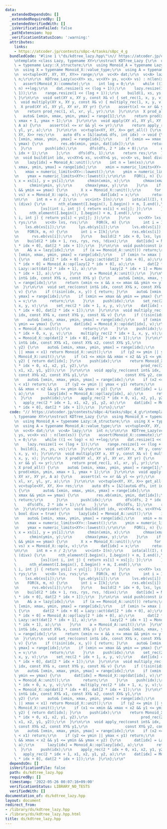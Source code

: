 ```yaml
---
data:
  _extendedDependsOn: []
  _extendedRequiredBy: []
  _extendedVerifiedWith: []
  _isVerificationFailed: false
  _pathExtension: hpp
  _verificationStatusIcon: ':warning:'
  attributes:
    links:
    - https://atcoder.jp/contests/s8pc-4/tasks/s8pc_4_g
  bundledCode: "#line 1 \"ds/kdtree_lazy.hpp\"\n// https://atcoder.jp/contests/s8pc-4/tasks/s8pc_4_g\r\
    \ntemplate <class Lazy, typename XY>\r\nstruct KDTree_Lazy {\r\n  using Monoid_X\
    \ = typename Lazy::X_structure;\r\n  using Monoid_A = typename Lazy::A_structure;\r\
    \n  using X = typename Monoid_X::value_type;\r\n  using A = typename Monoid_A::value_type;\r\
    \n  vc<tuple<XY, XY, XY, XY>> range;\r\n  vc<X> dat;\r\n  vc<A> lazy;\r\n  int\
    \ n;\r\n\r\n  KDTree_Lazy(vc<XY> xs, vc<XY> ys, vc<X> vs) : n(len(xs)) {\r\n \
    \   assert(Monoid_X::commute);\r\n    int log = 0;\r\n    while ((1 << log) <\
    \ n) ++log;\r\n    dat.resize(1 << (log + 1));\r\n    lazy.resize(1 << (log +\
    \ 1));\r\n    range.resize(1 << (log + 1));\r\n    build(1, xs, ys, vs);\r\n \
    \ }\r\n\r\n  void set(XY x, XY y, const X& v) { set_rec(1, x, y, v); }\r\n\r\n\
    \  void multiply(XY x, XY y, const X& v) { multiply_rec(1, x, y, v); }\r\n\r\n\
    \  X prod(XY xl, XY yl, XY xr, XY yr) {\r\n    assert(xl <= xr && yl <= yr);\r\
    \n    return prod_rec(1, xl, xr, yl, yr);\r\n  }\r\n\r\n  X prod_all() {\r\n \
    \   auto& [xmin, xmax, ymin, ymax] = range[1];\r\n    return prod(xmin, ymin,\
    \ xmax + 1, ymax + 1);\r\n  }\r\n\r\n  void apply(XY xl, XY yl, XY xr, XY yr,\
    \ A a) {\r\n    assert(xl <= xr && yl <= yr);\r\n    return apply_rec(1, xl, xr,\
    \ yl, yr, a);\r\n  }\r\n\r\n  vc<tuple<XY, XY, X>> get_all() {\r\n    vc<tuple<XY,\
    \ XY, X>> res;\r\n    auto dfs = [&](auto& dfs, int idx) -> void {\r\n      auto&\
    \ [xmin, xmax, ymin, ymax] = range[idx];\r\n      if (xmin == xmax && ymin ==\
    \ ymax) {\r\n        res.eb(xmin, ymin, dat[idx]);\r\n        return;\r\n    \
    \  }\r\n      push(idx);\r\n      dfs(dfs, 2 * idx + 0);\r\n      dfs(dfs, 2 *\
    \ idx + 1);\r\n    };\r\n    dfs(dfs, 1);\r\n    return res;\r\n  }\r\n\r\nprivate:\r\
    \n  void build(int idx, vc<XY>& xs, vc<XY>& ys, vc<X> vs, bool divx = true) {\r\
    \n    lazy[idx] = Monoid_A::unit();\r\n    int n = len(xs);\r\n    auto& [xmin,\
    \ xmax, ymin, ymax] = range[idx];\r\n    xmin = numeric_limits<XY>::max();\r\n\
    \    xmax = numeric_limits<XY>::lowest();\r\n    ymin = numeric_limits<XY>::max();\r\
    \n    ymax = numeric_limits<XY>::lowest();\r\n\r\n    FOR(i, n) {\r\n      auto\
    \ x = xs[i], y = ys[i];\r\n      chmin(xmin, x);\r\n      chmax(xmax, x);\r\n\
    \      chmin(ymin, y);\r\n      chmax(ymax, y);\r\n    }\r\n    if (xmin == xmax\
    \ && ymin == ymax) {\r\n      X x = Monoid_X::unit();\r\n      for (auto&& v:\
    \ vs) x = Monoid_X::op(x, v);\r\n      dat[idx] = x;\r\n      return;\r\n    }\r\
    \n\r\n    int m = n / 2;\r\n    vc<int> I(n);\r\n    iota(all(I), 0);\r\n    if\
    \ (divx) {\r\n      nth_element(I.begin(), I.begin() + m, I.end(),\r\n       \
    \           [xs](int i, int j) { return xs[i] < xs[j]; });\r\n    } else {\r\n\
    \      nth_element(I.begin(), I.begin() + m, I.end(),\r\n                  [ys](int\
    \ i, int j) { return ys[i] < ys[j]; });\r\n    }\r\n    vc<XY> lxs, rxs, lys,\
    \ rys;\r\n    vc<X> lvs, rvs;\r\n    FOR(k, m) {\r\n      int i = I[k];\r\n  \
    \    lxs.eb(xs[i]);\r\n      lys.eb(ys[i]);\r\n      lvs.eb(vs[i]);\r\n    }\r\
    \n    FOR(k, m, n) {\r\n      int i = I[k];\r\n      rxs.eb(xs[i]);\r\n      rys.eb(ys[i]);\r\
    \n      rvs.eb(vs[i]);\r\n    }\r\n    build(2 * idx + 0, lxs, lys, lvs, !divx);\r\
    \n    build(2 * idx + 1, rxs, rys, rvs, !divx);\r\n    dat[idx] = Monoid_X::op(dat[2\
    \ * idx + 0], dat[2 * idx + 1]);\r\n  }\r\n\r\n  void push(const int& idx) {\r\
    \n    A& a = lazy[idx];\r\n    if (a == Monoid_A::unit()) return;\r\n    auto&\
    \ [xmin, xmax, ymin, ymax] = range[idx];\r\n    if (xmin != xmax || ymin != ymax)\
    \ {\r\n      dat[2 * idx + 0] = Lazy::act(dat[2 * idx + 0], a);\r\n      lazy[2\
    \ * idx + 0] = Monoid_A::op(lazy[2 * idx + 0], a);\r\n      dat[2 * idx + 1] =\
    \ Lazy::act(dat[2 * idx + 1], a);\r\n      lazy[2 * idx + 1] = Monoid_A::op(lazy[2\
    \ * idx + 1], a);\r\n    }\r\n    a = Monoid_A::unit();\r\n  }\r\n\r\n  bool isin(const\
    \ int& idx, const XY& x, const XY& y) {\r\n    auto& [xmin, xmax, ymin, ymax]\
    \ = range[idx];\r\n    return (xmin <= x && x <= xmax && ymin <= y && y <= ymax);\r\
    \n  }\r\n\r\n  void set_rec(const int& idx, const XY& x, const XY& y, const X&\
    \ v) {\r\n    if (!isin(idx, x, y)) { return; }\r\n    auto& [xmin, xmax, ymin,\
    \ ymax] = range[idx];\r\n    if (xmin == xmax && ymin == ymax) {\r\n      dat[idx]\
    \ = v;\r\n      return;\r\n    }\r\n    push(idx);\r\n    set_rec(2 * idx + 0,\
    \ x, y, v);\r\n    set_rec(2 * idx + 1, x, y, v);\r\n    dat[idx] = Monoid_X::op(dat[2\
    \ * idx + 0], dat[2 * idx + 1]);\r\n  }\r\n\r\n  void multiply_rec(const int&\
    \ idx, const XY& x, const XY& y, const X& v) {\r\n    if (!isin(idx, x, y)) return;\r\
    \n    auto& [xmin, xmax, ymin, ymax] = range[idx];\r\n    if (xmin == xmax &&\
    \ ymin == ymax) {\r\n      dat[idx] = Monoid_X::op(dat[idx], v);\r\n      lazy[idx]\
    \ = Monoid_A::unit();\r\n      return;\r\n    }\r\n    push(idx);\r\n    multiply_rec(2\
    \ * idx + 0, x, y, v);\r\n    multiply_rec(2 * idx + 1, x, y, v);\r\n    dat[idx]\
    \ = Monoid_X::op(dat[2 * idx + 0], dat[2 * idx + 1]);\r\n  }\r\n\r\n  X prod_rec(const\
    \ int& idx, const XY& x1, const XY& x2, const XY& y1,\r\n             const XY&\
    \ y2) {\r\n    auto& [xmin, xmax, ymin, ymax] = range[idx];\r\n    if (x2 <= xmin\
    \ || xmax < x1) return Monoid_X::unit();\r\n    if (y2 <= ymin || ymax < y1) return\
    \ Monoid_X::unit();\r\n    if (x1 <= xmin && xmax < x2 && y1 <= ymin && ymax <\
    \ y2) { return dat[idx]; }\r\n    push(idx);\r\n    return Monoid_X::op(prod_rec(2\
    \ * idx + 0, x1, x2, y1, y2),\r\n                        prod_rec(2 * idx + 1,\
    \ x1, x2, y1, y2));\r\n  }\r\n\r\n  void apply_rec(const int& idx, const XY& x1,\
    \ const XY& x2, const XY& y1,\r\n                 const XY& y2, const A& a) {\r\
    \n    auto& [xmin, xmax, ymin, ymax] = range[idx];\r\n    if (x2 <= xmin || xmax\
    \ < x1) return;\r\n    if (y2 <= ymin || ymax < y1) return;\r\n    if (x1 <= xmin\
    \ && xmax < x2 && y1 <= ymin && ymax < y2) {\r\n      dat[idx] = Lazy::act(dat[idx],\
    \ a);\r\n      lazy[idx] = Monoid_A::op(lazy[idx], a);\r\n      return;\r\n  \
    \  }\r\n    push(idx);\r\n    apply_rec(2 * idx + 0, x1, x2, y1, y2, a);\r\n \
    \   apply_rec(2 * idx + 1, x1, x2, y1, y2, a);\r\n    dat[idx] = Monoid_X::op(dat[2\
    \ * idx + 0], dat[2 * idx + 1]);\r\n  }\r\n};\r\n"
  code: "// https://atcoder.jp/contests/s8pc-4/tasks/s8pc_4_g\r\ntemplate <class Lazy,\
    \ typename XY>\r\nstruct KDTree_Lazy {\r\n  using Monoid_X = typename Lazy::X_structure;\r\
    \n  using Monoid_A = typename Lazy::A_structure;\r\n  using X = typename Monoid_X::value_type;\r\
    \n  using A = typename Monoid_A::value_type;\r\n  vc<tuple<XY, XY, XY, XY>> range;\r\
    \n  vc<X> dat;\r\n  vc<A> lazy;\r\n  int n;\r\n\r\n  KDTree_Lazy(vc<XY> xs, vc<XY>\
    \ ys, vc<X> vs) : n(len(xs)) {\r\n    assert(Monoid_X::commute);\r\n    int log\
    \ = 0;\r\n    while ((1 << log) < n) ++log;\r\n    dat.resize(1 << (log + 1));\r\
    \n    lazy.resize(1 << (log + 1));\r\n    range.resize(1 << (log + 1));\r\n  \
    \  build(1, xs, ys, vs);\r\n  }\r\n\r\n  void set(XY x, XY y, const X& v) { set_rec(1,\
    \ x, y, v); }\r\n\r\n  void multiply(XY x, XY y, const X& v) { multiply_rec(1,\
    \ x, y, v); }\r\n\r\n  X prod(XY xl, XY yl, XY xr, XY yr) {\r\n    assert(xl <=\
    \ xr && yl <= yr);\r\n    return prod_rec(1, xl, xr, yl, yr);\r\n  }\r\n\r\n \
    \ X prod_all() {\r\n    auto& [xmin, xmax, ymin, ymax] = range[1];\r\n    return\
    \ prod(xmin, ymin, xmax + 1, ymax + 1);\r\n  }\r\n\r\n  void apply(XY xl, XY yl,\
    \ XY xr, XY yr, A a) {\r\n    assert(xl <= xr && yl <= yr);\r\n    return apply_rec(1,\
    \ xl, xr, yl, yr, a);\r\n  }\r\n\r\n  vc<tuple<XY, XY, X>> get_all() {\r\n   \
    \ vc<tuple<XY, XY, X>> res;\r\n    auto dfs = [&](auto& dfs, int idx) -> void\
    \ {\r\n      auto& [xmin, xmax, ymin, ymax] = range[idx];\r\n      if (xmin ==\
    \ xmax && ymin == ymax) {\r\n        res.eb(xmin, ymin, dat[idx]);\r\n       \
    \ return;\r\n      }\r\n      push(idx);\r\n      dfs(dfs, 2 * idx + 0);\r\n \
    \     dfs(dfs, 2 * idx + 1);\r\n    };\r\n    dfs(dfs, 1);\r\n    return res;\r\
    \n  }\r\n\r\nprivate:\r\n  void build(int idx, vc<XY>& xs, vc<XY>& ys, vc<X> vs,\
    \ bool divx = true) {\r\n    lazy[idx] = Monoid_A::unit();\r\n    int n = len(xs);\r\
    \n    auto& [xmin, xmax, ymin, ymax] = range[idx];\r\n    xmin = numeric_limits<XY>::max();\r\
    \n    xmax = numeric_limits<XY>::lowest();\r\n    ymin = numeric_limits<XY>::max();\r\
    \n    ymax = numeric_limits<XY>::lowest();\r\n\r\n    FOR(i, n) {\r\n      auto\
    \ x = xs[i], y = ys[i];\r\n      chmin(xmin, x);\r\n      chmax(xmax, x);\r\n\
    \      chmin(ymin, y);\r\n      chmax(ymax, y);\r\n    }\r\n    if (xmin == xmax\
    \ && ymin == ymax) {\r\n      X x = Monoid_X::unit();\r\n      for (auto&& v:\
    \ vs) x = Monoid_X::op(x, v);\r\n      dat[idx] = x;\r\n      return;\r\n    }\r\
    \n\r\n    int m = n / 2;\r\n    vc<int> I(n);\r\n    iota(all(I), 0);\r\n    if\
    \ (divx) {\r\n      nth_element(I.begin(), I.begin() + m, I.end(),\r\n       \
    \           [xs](int i, int j) { return xs[i] < xs[j]; });\r\n    } else {\r\n\
    \      nth_element(I.begin(), I.begin() + m, I.end(),\r\n                  [ys](int\
    \ i, int j) { return ys[i] < ys[j]; });\r\n    }\r\n    vc<XY> lxs, rxs, lys,\
    \ rys;\r\n    vc<X> lvs, rvs;\r\n    FOR(k, m) {\r\n      int i = I[k];\r\n  \
    \    lxs.eb(xs[i]);\r\n      lys.eb(ys[i]);\r\n      lvs.eb(vs[i]);\r\n    }\r\
    \n    FOR(k, m, n) {\r\n      int i = I[k];\r\n      rxs.eb(xs[i]);\r\n      rys.eb(ys[i]);\r\
    \n      rvs.eb(vs[i]);\r\n    }\r\n    build(2 * idx + 0, lxs, lys, lvs, !divx);\r\
    \n    build(2 * idx + 1, rxs, rys, rvs, !divx);\r\n    dat[idx] = Monoid_X::op(dat[2\
    \ * idx + 0], dat[2 * idx + 1]);\r\n  }\r\n\r\n  void push(const int& idx) {\r\
    \n    A& a = lazy[idx];\r\n    if (a == Monoid_A::unit()) return;\r\n    auto&\
    \ [xmin, xmax, ymin, ymax] = range[idx];\r\n    if (xmin != xmax || ymin != ymax)\
    \ {\r\n      dat[2 * idx + 0] = Lazy::act(dat[2 * idx + 0], a);\r\n      lazy[2\
    \ * idx + 0] = Monoid_A::op(lazy[2 * idx + 0], a);\r\n      dat[2 * idx + 1] =\
    \ Lazy::act(dat[2 * idx + 1], a);\r\n      lazy[2 * idx + 1] = Monoid_A::op(lazy[2\
    \ * idx + 1], a);\r\n    }\r\n    a = Monoid_A::unit();\r\n  }\r\n\r\n  bool isin(const\
    \ int& idx, const XY& x, const XY& y) {\r\n    auto& [xmin, xmax, ymin, ymax]\
    \ = range[idx];\r\n    return (xmin <= x && x <= xmax && ymin <= y && y <= ymax);\r\
    \n  }\r\n\r\n  void set_rec(const int& idx, const XY& x, const XY& y, const X&\
    \ v) {\r\n    if (!isin(idx, x, y)) { return; }\r\n    auto& [xmin, xmax, ymin,\
    \ ymax] = range[idx];\r\n    if (xmin == xmax && ymin == ymax) {\r\n      dat[idx]\
    \ = v;\r\n      return;\r\n    }\r\n    push(idx);\r\n    set_rec(2 * idx + 0,\
    \ x, y, v);\r\n    set_rec(2 * idx + 1, x, y, v);\r\n    dat[idx] = Monoid_X::op(dat[2\
    \ * idx + 0], dat[2 * idx + 1]);\r\n  }\r\n\r\n  void multiply_rec(const int&\
    \ idx, const XY& x, const XY& y, const X& v) {\r\n    if (!isin(idx, x, y)) return;\r\
    \n    auto& [xmin, xmax, ymin, ymax] = range[idx];\r\n    if (xmin == xmax &&\
    \ ymin == ymax) {\r\n      dat[idx] = Monoid_X::op(dat[idx], v);\r\n      lazy[idx]\
    \ = Monoid_A::unit();\r\n      return;\r\n    }\r\n    push(idx);\r\n    multiply_rec(2\
    \ * idx + 0, x, y, v);\r\n    multiply_rec(2 * idx + 1, x, y, v);\r\n    dat[idx]\
    \ = Monoid_X::op(dat[2 * idx + 0], dat[2 * idx + 1]);\r\n  }\r\n\r\n  X prod_rec(const\
    \ int& idx, const XY& x1, const XY& x2, const XY& y1,\r\n             const XY&\
    \ y2) {\r\n    auto& [xmin, xmax, ymin, ymax] = range[idx];\r\n    if (x2 <= xmin\
    \ || xmax < x1) return Monoid_X::unit();\r\n    if (y2 <= ymin || ymax < y1) return\
    \ Monoid_X::unit();\r\n    if (x1 <= xmin && xmax < x2 && y1 <= ymin && ymax <\
    \ y2) { return dat[idx]; }\r\n    push(idx);\r\n    return Monoid_X::op(prod_rec(2\
    \ * idx + 0, x1, x2, y1, y2),\r\n                        prod_rec(2 * idx + 1,\
    \ x1, x2, y1, y2));\r\n  }\r\n\r\n  void apply_rec(const int& idx, const XY& x1,\
    \ const XY& x2, const XY& y1,\r\n                 const XY& y2, const A& a) {\r\
    \n    auto& [xmin, xmax, ymin, ymax] = range[idx];\r\n    if (x2 <= xmin || xmax\
    \ < x1) return;\r\n    if (y2 <= ymin || ymax < y1) return;\r\n    if (x1 <= xmin\
    \ && xmax < x2 && y1 <= ymin && ymax < y2) {\r\n      dat[idx] = Lazy::act(dat[idx],\
    \ a);\r\n      lazy[idx] = Monoid_A::op(lazy[idx], a);\r\n      return;\r\n  \
    \  }\r\n    push(idx);\r\n    apply_rec(2 * idx + 0, x1, x2, y1, y2, a);\r\n \
    \   apply_rec(2 * idx + 1, x1, x2, y1, y2, a);\r\n    dat[idx] = Monoid_X::op(dat[2\
    \ * idx + 0], dat[2 * idx + 1]);\r\n  }\r\n};\r\n"
  dependsOn: []
  isVerificationFile: false
  path: ds/kdtree_lazy.hpp
  requiredBy: []
  timestamp: '2022-05-26 00:07:16+09:00'
  verificationStatus: LIBRARY_NO_TESTS
  verifiedWith: []
documentation_of: ds/kdtree_lazy.hpp
layout: document
redirect_from:
- /library/ds/kdtree_lazy.hpp
- /library/ds/kdtree_lazy.hpp.html
title: ds/kdtree_lazy.hpp
---
```

